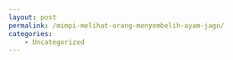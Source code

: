 ```yaml
---
layout: post
permalink: /mimpi-melihat-orang-menyembelih-ayam-jago/
categories:
    - Uncategorized
---
```


